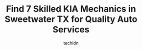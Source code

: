 ---
layout: ampstory
image: https://images.unsplash.com/photo-1639927664632-c080477d9fe5?ixlib=rb-4.0.3&ixid=MnwxMjA3fDB8MHxwaG90by1wYWdlfHx8fGVufDB8fHx8&auto=format&fit=crop&w=640&h=853&q=80
author: techidn
featured: false
description: Discover the 7 best KIA Mechanic in Sweetwater TX, USA and ensure your vehicle receives the highest quality of care. These trusted professionals are known for their skill, knowledge, and ded
title: Find 7 Skilled KIA Mechanics in Sweetwater TX for Quality Auto Services
cover:
   title: Find 7 Skilled KIA Mechanics in Sweetwater TX for Quality Auto Services
   subtitle: Rickpate
   background: https://images.unsplash.com/photo-1639927664632-c080477d9fe5?ixlib=rb-4.0.3&ixid=MnwxMjA3fDB8MHxwaG90by1wYWdlfHx8fGVufDB8fHx8&auto=format&fit=crop&w=640&h=853&q=80

pages: 
 - layout: thirds
   top: <h1>#1 TA Truck Service</h1>
   bottom: "<p>These guys were great. Got pulled right in to bay 2, and right back on the road. Thanks again.</p>"
   background: https://www.knot35.com/toplist/wp-content/uploads/2023/06/best-kia-mechanic-1-in-sweetwater-tx-1685833226.jpeg
   backgroundblur: true
 - layout: thirds
   top: <h1>#2 A1 Auto Parts</h1>
   bottom: "<p>10525 I-20 Frontage Rd, Sweetwater, TX 79556, United States</p>"
   background: https://www.knot35.com/toplist/wp-content/uploads/2023/06/best-kia-mechanic-2-in-sweetwater-tx-1685833226.jpeg
   cta:
      link: https://www.knot35.com/toplist/find-7-skilled-kia-mechanics-in-sweetwater-tx-for-quality-auto-services/
      text: Find 7 Skilled KIA Mechanics in Sweetwater TX for Quality Auto Services
 - layout: thirds
   top: <h1>#3 Rosados Wrecker Service</h1>
   bottom: "<p>700 W Broadway St, Sweetwater, TX 79556, United States</p>"
   background: https://www.knot35.com/toplist/wp-content/uploads/2023/06/best-kia-mechanic-3-in-sweetwater-tx-1685833226.jpeg
   cta:
      link: https://www.knot35.com/toplist/find-7-skilled-kia-mechanics-in-sweetwater-tx-for-quality-auto-services/
      text: Find 7 Skilled KIA Mechanics in Sweetwater TX for Quality Auto Services
 - layout: thirds
   top: <h1>#4 Twisted Wrench</h1>
   bottom: "<p>609 Lamar St, Sweetwater, TX 79556, United States</p>"
   background: https://images.unsplash.com/photo-1567095761054-7a02e69e5c43?ixlib=rb-4.0.3&ixid=MnwxMjA3fDB8MHxwaG90by1wYWdlfHx8fGVufDB8fHx8&auto=format&fit=crop&w=640&h=853&q=80
   cta:
      link: https://www.knot35.com/toplist/find-7-skilled-kia-mechanics-in-sweetwater-tx-for-quality-auto-services/
      text: Find 7 Skilled KIA Mechanics in Sweetwater TX for Quality Auto Services
 - layout: thirds
   top: <h1>#5 MKM Wrecker Service</h1>
   bottom: "<p>2601 E Broadway Ave, Sweetwater, TX 79556, United States</p>"
   background: https://images.unsplash.com/photo-1564951434112-64d74cc2a2d7?ixlib=rb-4.0.3&ixid=MnwxMjA3fDB8MHxwaG90by1wYWdlfHx8fGVufDB8fHx8&auto=format&fit=crop&w=640&h=853&q=80
   cta:
      link: https://www.knot35.com/toplist/find-7-skilled-kia-mechanics-in-sweetwater-tx-for-quality-auto-services/
      text: Find 7 Skilled KIA Mechanics in Sweetwater TX for Quality Auto Services
 - layout: thirds
   top: <h1>#6 Hendersons Garage</h1>
   bottom: "<p>708 W Broadway St, Sweetwater, TX 79556, United States</p>"
   background: https://images.unsplash.com/photo-1618005182384-a83a8bd57fbe?ixlib=rb-4.0.3&ixid=MnwxMjA3fDB8MHxwaG90by1wYWdlfHx8fGVufDB8fHx8&auto=format&fit=crop&w=640&h=853&q=80
   cta:
      link: https://www.knot35.com/toplist/find-7-skilled-kia-mechanics-in-sweetwater-tx-for-quality-auto-services/
      text: Find 7 Skilled KIA Mechanics in Sweetwater TX for Quality Auto Services
 - layout: thirds
   top: <h1>#7 I 20 Inc DIESEL REPAIR</h1>
   bottom: "<p>9521 I-20 Frontage Rd, Sweetwater, TX 79556, United States</p>"
   background: https://images.unsplash.com/photo-1604871000636-074fa5117945?ixlib=rb-4.0.3&ixid=MnwxMjA3fDB8MHxwaG90by1wYWdlfHx8fGVufDB8fHx8&auto=format&fit=crop&w=640&h=853&q=80
   cta:
      link: https://www.knot35.com/toplist/find-7-skilled-kia-mechanics-in-sweetwater-tx-for-quality-auto-services/
      text: Find 7 Skilled KIA Mechanics in Sweetwater TX for Quality Auto Services
 - layout: thirds
   middle: Continue reading...
   background: https://images.unsplash.com/photo-1533998839656-76f5e4b2bccb?ixlib=rb-4.0.3&ixid=MnwxMjA3fDB8MHxwaG90by1wYWdlfHx8fGVufDB8fHx8&auto=format&fit=crop&w=640&h=853&q=80
   cta:
      link: https://www.knot35.com/toplist/find-7-skilled-kia-mechanics-in-sweetwater-tx-for-quality-auto-services/
      text: Find 7 Skilled KIA Mechanics in Sweetwater TX for Quality Auto Services
      
---